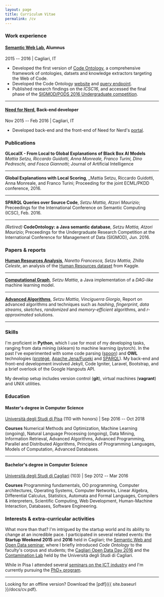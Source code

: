 ```yaml
---
layout: page
title: Curriculum Vitae
permalink: /cv
---
```


### Work experience

#### [Semantic Web Lab](http://swlab.unica.it/), Alumnus

<i class="fa fa-calendar"></i> 2015 -- 2016  | <i class="fa fa-map-marker"></i> Cagliari, IT
- Developed the first version of [Code Ontology](http://codeontology.org/about), a comprehensive framework of ontologies,  datsets and knowledge extractors targeting the Web of Code.
- Developed the Code Ontology [website](http://codeontology.org/) and [query endpoint](http://codeontology.org/sparql).
- Published research findings on the _ICSC16_, and accessed the final phase of the [SIGMOD/PODS 2016 Undergraduate competition](http://sigmod2016.org/sigmod_undergraduate_list.shtml).

* * *

#### [Need for Nerd](http://needfornerd.com/), Back-end developer

<i class="fa fa-calendar"></i> Nov 2015 -- Feb 2016 | <i class="fa fa-map-marker"></i>  Cagliari, IT
- Developed back-end and the front-end of Need for Nerd's [portal](http://needfornerd.com/).

### Publications

**GLocalX - From Local to Global Explanations of Black Box AI Models**  _Mattia Setzu, Riccardo Guidotti, Anna Monreale, Franco Turini, Dino Pedreschi, and Fosca Giannotti_; Journal of Artificial Intelligence

---

**Global Explanations with Local Scoring**, _Mattia Setzu, Riccardo Guidotti, Anna Monreale, and Franco Turini; Proceeding for the joint ECML/PKDD conference, 2016.

---

**SPARQL Queries over Source Code**, _Setzu Mattia, Atzori Maurizio_; Preceedings for the International Conference on Semantic Computing (ICSC), Feb. 2016.

* * *

_(Retired)_ **CodeOntology: a Java semantic database**, _Setzu Mattia, Atzori Maurizio_; Preceedings for the Undergraduate Research Competition at the International Conference for Management of Data (SIGMOD), Jun. 2016.

### Papers & reports
[**Human Resources Analysis**](https://github.com/msetzu/data-mining/blob/master/dm-report.pdf), _Naretto Francesca, Setzu Mattia, Zhilla Celeste_, an analysis of the [Human Resources dataset](https://www.kaggle.com/ludobenistant/hr-analytics/) from Kaggle.

* * *

[**Computational Graph**](https://github.com/msetzu/advanced-programming), _Setzu Mattia_, a Java implementation of a _DAG-like_ machine learning model.

* * *

[**Advanced Algorithms**](https://github.com/msetzu/AAlgorithms/blob/master/main.pdf), _Setzu Mattia, Vinciguerra Giorgio_, Report on advanced algorithms and techniques such as _hashing_, _fingerprint_, _data streams_, _sketches_, _randomized_ and _memory-efficient_ algorithms, and _r-approximated_ solutions.

* * *

### Skills
I'm proficient in **Python**, which I use for most of my developing tasks, ranging from data mining (sklearn) to machine learning (pytorch). In the past I've experimented with some code parsing ([spoon](http://spoon.gforge.inria.fr/)) and **OWL** technologies ([protégé](https://protege.stanford.edu/), [Apache Jena/Fuseki](https://jena.apache.org/index.html) and [SPARQL](https://www.w3.org/TR/rdf-sparql-query/)). My back-end and front-end development involved Jekyll, Code Igniter, Laravel, Bootstrap, and a brief overlook of the Google Hangouts API.


My develop setup includes version control (**git**), virtual machines (**vagrant**) and UNIX utilities.


### Education

#### Master's degree in Computer Science
[Università degli Studi di Pisa](https://www.di.unipi.it/it/) (110 with honors) |
<i class="fa fa-calendar"></i> Sep 2016 -- Oct 2018

**Courses** Numerical Methods and Optimization, Machine Learning (ongoing), Natural Language Processing (ongoing), Data Mining, Information Retrieval, Advanced Algorithms, Advanced Programming, Parallel and Distributed Algorithms, Principles of Programming Languages, Models of Computation, Advanced Databases.

* * *

#### Bachelor's degree in Computer Science
[Università degli Studi di Cagliari](http://corsi.unica.it/informatica/) (103) | 
<i class="fa fa-calendar"></i> Sep 2012 -- Mar 2016

**Courses** Programming fundamentals, OO programming, Computer architectures, Operating Systems, Computer Networks, Linear Algebra, Differential Calculus, Statistics, Automata and Formal Languages, Compilers & interpreters, Scientific Computing, Web Development, Human-Machine Interaction, Databases, Software Engineering.



### Interests & extra-curricular activities
What more than that? I'm intrigued by the startup world and its ability to change at an incredible pace. I participated in several related events: the **Startup Weekend 2015** and **2016** held in Cagliari; the [Semantic Web and Open Data seminar](http://people.unica.it/massimodifrancesco/2016/02/26/seminari-su-semantic-web-and-open-data-2/), where I briefly introduced _Code Ontology_ to the faculty's corpus and students; the [Cagliari Open Data Day 2016](http://opendata.regione.sardegna.it/eventi/cagliari-open-data-day-2016-iv-edizione) and the [Contamination Lab](http://clabunica.it/) held by the Università degli Studi di Cagliari.

While in Pisa I attended several [seminars on the ICT industry](https://www.di.unipi.it/en/17-education/1088-research-innovation-and-future-of-ict) and I'm currently pursuing the [PhD+ program](https://www.unipi.it/index.php/phd-plus).

* * *


Looking for an offline version? Download the [pdf]({{ site.baseurl }}/docs/cv.pdf).